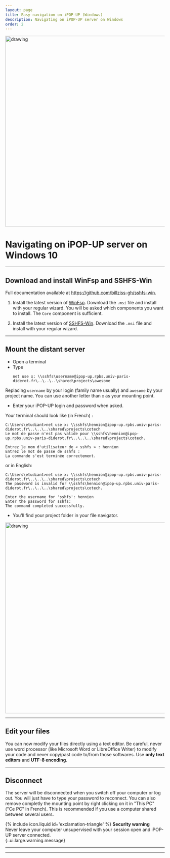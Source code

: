 ```yaml
---
layout: page
title: Easy navigation on iPOP-UP (Windows) 
description: Navigating on iPOP-UP server on Windows
order: 2
---
```


<img src="{{site.baseurl}}/images/banner.png" alt="drawing" width="600"/>

# Navigating on iPOP-UP server on Windows 10

---
## Download and install WinFsp and SSHFS-Win

Full documentation available at https://github.com/billziss-gh/sshfs-win.

1. Install the latest version of [WinFsp](https://github.com/billziss-gh/winfsp/releases/latest).
Download the `.msi` file and install with your regular wizard. You will be asked which components you want to install. The `Core` component is sufficient. 

2. Install the latest version of [SSHFS-Win](https://github.com/billziss-gh/sshfs-win/releases).
Download the `.msi` file and install with your regular wizard.

---
## Mount the distant server 

- Open a terminal
- Type 
    ```
    net use x: \\sshfs\username@ipop-up.rpbs.univ-paris-diderot.fr\..\..\..\shared\projects\awesome  
    ```

Replacing `username` by your login (family name usually) and `awesome` by your project name. You can use another letter than `x` as your mounting point. 

- Enter your iPOP-UP login and password when asked. 

Your terminal should look like (in French) : 

    
    C:\Users\etudiant>net use x: \\sshfs\hennion@ipop-up.rpbs.univ-paris-diderot.fr\..\..\..\shared\projects\cotech                
    Le mot de passe n'est pas valide pour \\sshfs\hennion@ipop-up.rpbs.univ-paris-diderot.fr\..\..\..\shared\projects\cotech.

    Entrez le nom d'utilisateur de « sshfs » : hennion                                                                      
    Entrez le mot de passe de sshfs : 
    La commande s'est terminée correctement.
    

or in English: 

    
    C:\Users\etudiant>net use x: \\sshfs\hennion@ipop-up.rpbs.univ-paris-diderot.fr\..\..\..\shared\projects\cotech
    The password is invalid for \\sshfs\hennion@ipop-up.rpbs.univ-paris-diderot.fr\..\..\..\shared\projects\cotech.

    Enter the username for 'sshfs': hennion
    Enter the password for sshfs:
    The command completed successfully.
    


- You'll find your project folder in your file navigator.  

<img src="Done_eng.png" alt="drawing" width="600"/>

---
## Edit your files

You can now modify your files directly using a text editor. Be careful, never use word processor (like Microsoft Word or LibreOffice Writer) to modify your code and never copy/past code to/from those softwares. Use **only text editors** and **UTF-8 encoding**. 


---
## Disconnect

The server will be disconnected when you switch off your computer or log out. You will just have to type your password to reconnect. You can also remove completly the mounting point by right clicking on it in "This PC" ("Ce PC" in French). This is recommended if you use a computer shared between several users. 

<span>{% include icon.liquid id='exclamation-triangle' %} <b>Security warning</b></span><br>
Never leave your computer unsupervised with your session open and iPOP-UP server connected.  
{:.ui.large.warning.message}


---
---